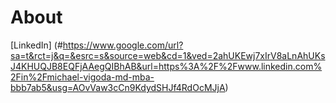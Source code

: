 # About
[LinkedIn] (#https://www.google.com/url?sa=t&rct=j&q=&esrc=s&source=web&cd=1&ved=2ahUKEwj7xIrV8aLnAhUKsJ4KHUQJB8EQFjAAegQIBhAB&url=https%3A%2F%2Fwww.linkedin.com%2Fin%2Fmichael-vigoda-md-mba-bbb7ab5&usg=AOvVaw3cCn9KdydSHJf4RdOcMJjA)


